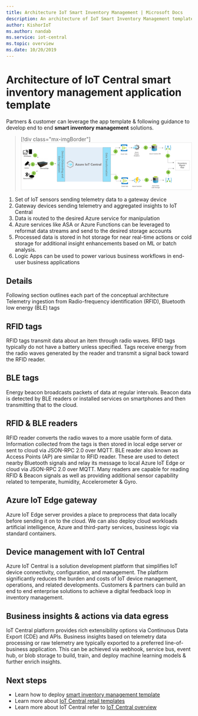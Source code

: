 ```yaml
---
title: Architecture IoT Smart Inventory Management | Microsoft Docs
description: An architecture of IoT Smart Inventory Management template for IoT Central
author: KishorIoT
ms.author: nandab
ms.service: iot-central
ms.topic: overview
ms.date: 10/20/2019
---
```


# Architecture of IoT Central smart inventory management application template

Partners & customer can leverage the app template & following guidance to develop end to end **smart inventory management** solutions.

> [!div class="mx-imgBorder"]
> ![smart inventory management](./media/concept-smart-inventory-mgmt-architecture/smart-inventory-management-architecture.png)

1. Set of IoT sensors sending telemetry data to a gateway device
2. Gateway devices sending telemetry and aggregated insights to IoT Central
3. Data is routed to the desired Azure service for manipulation
4. Azure services like ASA or Azure Functions can be leveraged to reformat data streams and send to the desired storage accounts 
5. Processed data is stored in hot storage for near real-time actions or cold storage for additional insight enhancements based on ML or batch analysis. 
6. Logic Apps can be used to power various business workflows in end-user business applications

## Details
Following section outlines each part of the conceptual architecture
Telemetry ingestion from Radio-frequency identification (RFID), Bluetooth low energy (BLE) tags

## RFID tags
RFID tags transmit data about an item through radio waves. RFID tags typically do not have a battery unless specified. Tags receive energy from the radio waves generated by the reader and transmit a signal back toward the RFID reader.

## BLE tags
Energy beacon broadcasts packets of data at regular intervals. Beacon data is detected by BLE readers or installed services on smartphones and then transmitting that to the cloud.

## RFID & BLE readers
RFID reader converts the radio waves to a more usable form of data. Information collected from the tags is then stored in local edge server or sent to cloud via JSON-RPC 2.0 over MQTT.
BLE reader also known as Access Points (AP) are similar to RFID reader. These are used to detect nearby Bluetooth signals and relay its message to local Azure IoT Edge or cloud via JSON-RPC 2.0 over MQTT.
Many readers are capable for reading RFID & Beacon signals as well as providing additional sensor capability related to temperate, humidity, Accelerometer & Gyro.

## Azure IoT Edge gateway
Azure IoT Edge server provides a place to preprocess that data locally before sending it on to the cloud. We can also deploy cloud workloads artificial intelligence, Azure and third-party services, business logic via standard containers.

## Device management with IoT Central 
Azure IoT Central is a solution development platform that simplifies IoT device connectivity, configuration, and management. The platform significantly reduces the burden and costs of IoT device management, operations, and related developments. Customers & partners can build an end to end enterprise solutions to achieve a digital feedback loop in inventory management.

## Business insights & actions via data egress 
IoT Central platform provides rich extensibility options via Continuous Data Export (CDE) and APIs. Business insights based on telemetry data processing or raw telemetry are typically exported to a preferred line-of-business application. This can be achieved via webhook, service bus, event hub, or blob storage to build, train, and deploy machine learning models & further enrich insights.

## Next steps
* Learn how to deploy [smart inventory management template](./tutorial-iot-central-smart-inventory-management-pnp.md)
* Learn more about [IoT Central retail templates](./overview-iot-central-retail-pnp.md)
* Learn more about IoT Central refer to [IoT Central overview](../core/overview-iot-central-pnp.md)
